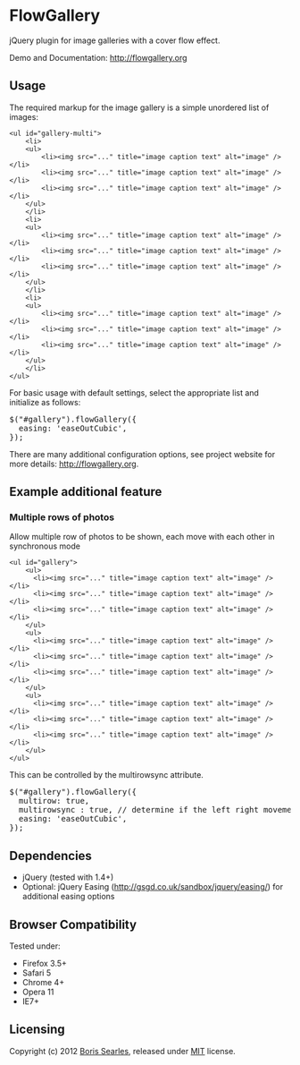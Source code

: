 
# FlowGallery #

jQuery plugin for image galleries with a cover flow effect.

Demo and Documentation: http://flowgallery.org

## Usage ##

The required markup for the image gallery is a simple unordered list of images:

    <ul id="gallery-multi">
        <li>
        <ul>
            <li><img src="..." title="image caption text" alt="image" /></li>
            <li><img src="..." title="image caption text" alt="image" /></li>
            <li><img src="..." title="image caption text" alt="image" /></li>
        </ul>
        </li>
        <li>
        <ul>
            <li><img src="..." title="image caption text" alt="image" /></li>
            <li><img src="..." title="image caption text" alt="image" /></li>
            <li><img src="..." title="image caption text" alt="image" /></li>
        </ul>
        </li>
        <li>
        <ul>
            <li><img src="..." title="image caption text" alt="image" /></li>
            <li><img src="..." title="image caption text" alt="image" /></li>
            <li><img src="..." title="image caption text" alt="image" /></li>
        </ul>
        </li>
    </ul>

For basic usage with default settings, select the appropriate list and initialize as follows: 

<pre>
$("#gallery").flowGallery({
  easing: 'easeOutCubic',
});
</pre>

There are many additional configuration options, see project website for more details: http://flowgallery.org.

## Example additional feature ##

### Multiple rows of photos ###

Allow multiple row of photos to be shown, each move with each other in synchronous mode

    <ul id="gallery">
        <ul>
          <li><img src="..." title="image caption text" alt="image" /></li>
          <li><img src="..." title="image caption text" alt="image" /></li>
          <li><img src="..." title="image caption text" alt="image" /></li>
        </ul>
        <ul>
          <li><img src="..." title="image caption text" alt="image" /></li>
          <li><img src="..." title="image caption text" alt="image" /></li>
          <li><img src="..." title="image caption text" alt="image" /></li>
        </ul>
        <ul>
          <li><img src="..." title="image caption text" alt="image" /></li>
          <li><img src="..." title="image caption text" alt="image" /></li>
          <li><img src="..." title="image caption text" alt="image" /></li>
        </ul>
    </ul>

This can be controlled by the multirowsync attribute.

<pre>
$("#gallery").flowGallery({
  multirow: true,
  multirowsync : true, // determine if the left right movement is synchronized
  easing: 'easeOutCubic',
});
</pre>

## Dependencies ##

* jQuery (tested with 1.4+)
* Optional: jQuery Easing (http://gsgd.co.uk/sandbox/jquery/easing/) for additional easing options

## Browser Compatibility ##

Tested under:

* Firefox 3.5+
* Safari 5
* Chrome 4+
* Opera 11
* IE7+

## Licensing ##

Copyright (c) 2012 [Boris Searles](http://lucidgardens.com), released under [MIT](http://www.opensource.org/licenses/mit-license.php) license.

